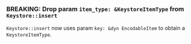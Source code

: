 ### BREAKING: Drop param `item_type: &KeystoreItemType` from `Keystore::insert`

`Keystore::insert` now uses param `key: &dyn EncodableItem` to obtain a `KeystoreItemType`.
